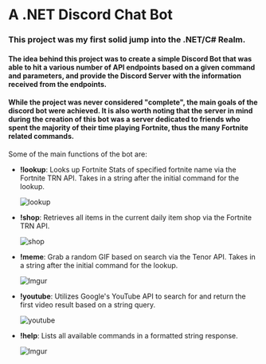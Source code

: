 # A .NET Discord Chat Bot
### This project was my first solid jump into the .NET/C# Realm. 
#### The idea behind this project was to create a simple Discord Bot that was able to hit a various number of API endpoints based on a given command and parameters, and provide the Discord Server with the information received from the endpoints.
#### While the project was never considered "complete", the main goals of the discord bot were achieved. It is also worth noting that the server in mind during the creation of this bot was a server dedicated to friends who spent the majority of their time playing Fortnite, thus the many Fortnite related commands.
Some of the main functions of the bot are:

* **!lookup**: Looks up Fortnite Stats of specified fortnite name via the Fortnite TRN API. Takes in a string after the initial command for the lookup.

  ![lookup](https://i.imgur.com/waZWVGy.png)

* **!shop**: Retrieves all items in the current daily item shop via the Fortnite TRN API.

  ![shop](https://i.imgur.com/KhmolV6.png?1)
  
* **!meme**: Grab a random GIF based on search via the Tenor API. Takes in a string after the initial command for the lookup.

  ![Imgur](https://i.imgur.com/0vYIKQ4.png)

* **!youtube**: Utilizes Google's YouTube API to search for and return the first video result based on a string query. 

  ![youtube](https://i.imgur.com/AxC4gPt.png)

* **!help**: Lists all available commands in a formatted string response.

  ![Imgur](https://i.imgur.com/TKph7wV.png)
